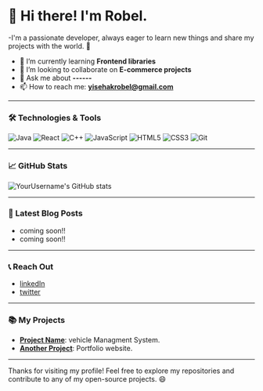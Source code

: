 # 👋 Hi there! I'm Robel.


-I'm a passionate developer, always eager to learn new things and share my projects with the world. 🚀

- 🌱 I’m currently learning **Frontend libraries**
- 👯 I’m looking to collaborate on **E-commerce projects**
- 💬 Ask me about **------**
- 📫 How to reach me: **yisehakrobel@gmail.com**


---

### 🛠️ Technologies & Tools

![Java](https://img.shields.io/badge/Java-%23E34A86.svg?style=for-the-badge&logo=java&logoColor=white)
![React](https://img.shields.io/badge/React-%23000000.svg?style=for-the-badge&logo=react&logoColor=61DAFB)
![C++](https://img.shields.io/badge/C%2B%2B-%2300599C.svg?style=for-the-badge&logo=cplusplus&logoColor=white)
![JavaScript](https://img.shields.io/badge/JavaScript-%23323330.svg?style=for-the-badge&logo=javascript&logoColor=yellow)
![HTML5](https://img.shields.io/badge/HTML5-%23E34F26.svg?style=for-the-badge&logo=html5&logoColor=white)
![CSS3](https://img.shields.io/badge/CSS3-%231572B6.svg?style=for-the-badge&logo=css3&logoColor=white)
![Git](https://img.shields.io/badge/Git-%23F1502F.svg?style=for-the-badge&logo=git&logoColor=white)

---

### 📈 GitHub Stats

![YourUsername's GitHub stats](https://github-readme-stats.vercel.app/api?username=YourUsername&show_icons=true&hide_title=true&count_private=true&theme=dark)

---

### 📅 Latest Blog Posts

- coming soon!!
- coming soon!!
---

### 📞 Reach Out

- [linkedIn](www.linkedin.com/in/robel-yisehak-2597a1321)
- [twitter](https://x.com/RobelYISEHAK15?t=0XI5fD_tsOsOeZAHNRI6ow&s=09)

---

### 📚 My Projects

- **[Project Name](https://github.com/YourUsername/your-project)**: vehicle Managment System.
- **[Another Project](https://github.com/YourUsername/another-project)**: Portfolio website.

---

Thanks for visiting my profile! Feel free to explore my repositories and contribute to any of my open-source projects. 😄
